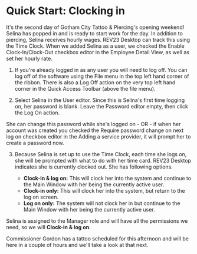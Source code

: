 # Quick Start: Clocking in

It's the second day of Gotham City Tattoo & Piercing's opening weekend! Selina has popped in and is ready to start work for the day. In addition to piercing, Selina receives hourly wages. REV23 Desktop can track this using the Time Clock. When we added Selina as a user, we checked the Enable Clock-In/Clock-Out checkbox editor in the Employee Detail View, as well as set her hourly rate. 

1. If you're already logged in as any user you will need to log off. You can log off of the software using the File menu in the top left hand corner of the ribbon. There is also a Log Off action on the very top left hand corner in the Quick Access Toolbar (above the file menu).

2. Select Selina in the User editor. Since this is Selina's first time logging on, her password is blank. Leave the Password editor empty, then click the Log On action.

She can change this password while she's logged on - OR - if when her account was created you checked the Require password change on next log on checkbox editor in the Adding a service provider, it will prompt her to create a password now.

3. Because Selina is set up to use the Time Clock, each time she logs on, she will be prompted with what to do with her time card. REV23 Desktop indicates she is currently clocked out. She has following options.

    - **Clock-in & log on:** This will clock her into the system and continue to the Main Window with her being the currently active user.
    - **Clock-in only:** This will clock her into the system, but return to the log on screen.
    - **Log on only:** The system will not clock her in but continue to the Main Window with her being the currently active user.

Selina is assigned to the Manager role and will have all the permissions we need, so we will **Clock-in & log on**.

Commissioner Gordon has a tattoo scheduled for this afternoon and will be here in a couple of hours and we'll take a look at that next.
